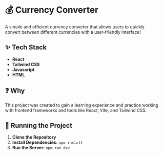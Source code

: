 # 💰 Currency Converter
A simple and efficient currency converter that allows users to quickly convert between different currencies with a user-friendly interface!

## ✨ Tech Stack
<ul>
  <li><strong>React</strong></li>
  <li><strong>Tailwind CSS</strong></li>
  <li><strong>Javascript</strong></li>
  <li><strong>HTML</strong></li>
</ul>

## ❓ Why

This project was created to gain a learning experience and practice working with frontend frameworks and tools like React, Vite, and Tailwind CSS.

## 🏃 Running the Project

<ol>
  <li><strong>Clone the Repository</strong></li>
  <li><strong>Install Dependencies:</strong> <code>npm install</code></li>
  <li><strong>Run the Server:</strong> <code>npm run dev</code></li>
</ol>
